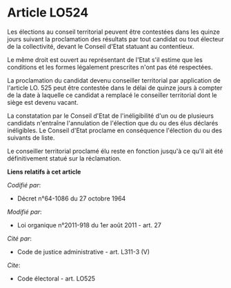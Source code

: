 # Article LO524

Les élections au conseil territorial peuvent être contestées dans les quinze jours suivant la proclamation des résultats par
tout candidat ou tout électeur de la collectivité, devant le Conseil d'Etat statuant au contentieux. 

Le même droit est ouvert au représentant de l'Etat s'il estime que les conditions et les formes légalement prescrites n'ont
pas été respectées. 

La proclamation du candidat devenu conseiller territorial par application de l'article LO. 525 peut être contestée dans le
délai de quinze jours à compter de la date à laquelle ce candidat a remplacé le conseiller territorial dont le siège est
devenu vacant. 

La constatation par le Conseil d'Etat de l'inéligibilité d'un ou de plusieurs candidats n'entraîne l'annulation de l'élection
que du ou des élus déclarés inéligibles. Le Conseil d'Etat proclame en conséquence l'élection du ou des suivants de liste. 

Le conseiller territorial proclamé élu reste en fonction jusqu'à ce qu'il ait été définitivement statué sur la réclamation.

**Liens relatifs à cet article**

_Codifié par_:

  - Décret n°64-1086 du 27 octobre 1964

_Modifié par_:

  - Loi organique n°2011-918 du 1er août 2011 - art. 27

_Cité par_:

  - Code de justice administrative - art. L311-3 (V)

_Cite_:

  - Code électoral - art. LO525
